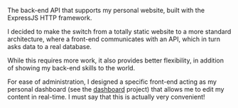 The back-end API that supports my personal website, built with the ExpressJS HTTP framework.

I decided to make the switch from a totally static website to a more standard architecture, where a front-end communicates with an API, which in turn asks data to a real database.

While this requires more work, it also provides better flexibility, in addition of showing my back-end skills to the world.

For ease of administration, I designed a specific front-end acting as my personal dashboard (see the [dashboard](https://aurelienbrabant.fr/projects/My-website-Dashboard) project) that allows me to edit my content in real-time. I must say that this is actually very convenient!
